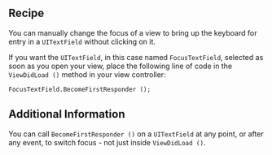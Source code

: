 Recipe 
------

You can manually change the focus of a view to bring up the keyboard for entry in a <code>UITextField</code> without clicking on it. 

<p>If you want the <code>UITextField</code>, in this case named <code>FocusTextField</code>, selected as soon as you open your view, place the following line of code in the <code>ViewDidLoad ()</code> method in your view controller:</p>

<pre><code>FocusTextField.BecomeFirstResponder ();</code></pre>

Additional Information
----------------------

You can call <code>BecomeFirstResponder ()</code> on a <code>UITextField</code> at any point, or after any event, to switch focus - not just inside <code>ViewDidLoad ()</code>.
